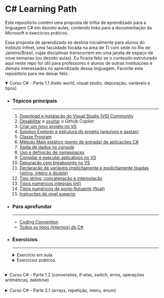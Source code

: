 # C# Learning Path

Este repositório contém uma proposta de trilha de aprendizado para a linguagem C# em dezoito aulas, contendo links para a documentação da Microsoft e exercícios  práticos.

Essa proposta de aprendizado se destina inicialmente para alunos do Instituto Infnet, uma faculdade focada na área de TI com sede no Rio de Janeiro/Brasil, cujas disciplinas transcorrem em uma janela de espaço de nove semanas (ou dezoito aulas). Eu ficaria feliz se o conteúdo estruturado aqui neste repo for útil para professores e alunos de outras instituições e demais interessados no aprendizado dessa linguagem. Favorite este repositório para me deixar feliz.


<details open>
<summary>Curso C# - Parte 1.1 (hello world, visual studio, depuração, variáveis e tipos)</summary>

 
- ### Tópicos principais 
    ---
    1. [Download e instalação do Visual Studio (VS) Community](https://learn.microsoft.com/pt-br/visualstudio/install/install-visual-studio)
    2. [Desabilitar](https://learn.microsoft.com/pt-br/visualstudio/install/install-visual-studio) e [ocultar](https://learn.microsoft.com/pt-br/visualstudio/ide/visual-studio-github-copilot-install-and-states?view=vs-2022#hide-copilot-badge) o Github Copilot
    3. [Criar um novo projeto no VS](https://learn.microsoft.com/pt-br/visualstudio/get-started/csharp/tutorial-console)
    4. [Solution Explorer e estrutura do projeto (arquivos e pastas)](https://learn.microsoft.com/pt-br/visualstudio/ide/use-solution-explorer?view=vs-2022#solution-explorer-ui)
    5. [Classe Program](https://learn.microsoft.com/pt-br/dotnet/csharp/fundamentals/program-structure/)
    6. [Método Main estático (ponto de entrada) de aplicações C#](https://learn.microsoft.com/pt-br/dotnet/csharp/fundamentals/program-structure/main-command-line)
    7. [Saída de dados no console](https://learn.microsoft.com/pt-br/visualstudio/get-started/csharp/tutorial-console?view=vs-2022)
    8. [Uso e definição de namespaces](https://learn.microsoft.com/pt-br/dotnet/csharp/fundamentals/types/namespaces)
    9. [Compilar e executar aplicativos no VS](https://learn.microsoft.com/pt-br/visualstudio/get-started/csharp/run-program?view=vs-2022#run-the-program)
    10. [Depuração com breakpoints no VS](https://learn.microsoft.com/pt-br/visualstudio/get-started/csharp/tutorial-debugger?view=vs-2022)
    11. [Declaração de variáveis implicitamente e explicitamente tipadas (string, inteiro e double)](https://learn.microsoft.com/pt-br/dotnet/csharp/programming-guide/classes-and-structs/implicitly-typed-local-variables)
    12. [Tipo string, concatenação e interpolação](https://learn.microsoft.com/pt-br/dotnet/csharp/programming-guide/strings/)
    13. [Tipos numéricos integrais (int)](https://learn.microsoft.com/pt-br/dotnet/csharp/language-reference/builtin-types/integral-numeric-types)
    14. [Tipos numéricos de ponto flutuante (float)](https://learn.microsoft.com/pt-br/dotnet/csharp/language-reference/builtin-types/floating-point-numeric-types)
    15. [Instruções de nível superior](https://learn.microsoft.com/pt-br/dotnet/csharp/fundamentals/program-structure/top-level-statements)

- ### Para aprofundar
    ---
    - [Coding Convention](https://learn.microsoft.com/pt-br/dotnet/csharp/fundamentals/coding-style/coding-conventions)
    - [Todos os tipos (internos) do C#](https://learn.microsoft.com/pt-br/dotnet/csharp/language-reference/builtin-types/built-in-types)

- ### Exercícios
    --- 
    <details>
    <summary>Exercício em aula</summary>

    1. Imprima no console a frase “Hello World”. 
    2. Compile e execute.
    3. Após, crie variáveis atribuindo um nome, uma idade e um salário. Imprima as variáveis no console.
    4. Compile e execute.
    5. Refaça o mesmo programa com instrução de nível superior
    </details>

    <details>
    <summary>Exercícios práticos</summary>
    
    - *Obs: Coloque o nome das soluções/projetos com o número da aula (Ex: Aula_1.1)*
    - **Exercício prático 1**
        1. Implemente um aplicativo console Hello World
        2. Execute o aplicativo sem depuração
    - **Exercício prático 2**
        1. Execute linha a linha o aplicativo anterior
        2. Antes de executar o comando de imprimir no console, altere o texto “Hello World” para conter o seu nome.
        3. Continue a execução do programa e verifique a saída no console
    - **Exercício prático 3**
        1. Implemente um aplicativo console que imprima no console seu nome, idade e hobby
        2. Crie variáveis para conter os seus dados
        3. Crie um breakpoint na linha de código idade
        4. Execute linha a linha o seu aplicativo
        5. Altere o valor atribuído da variável idade (qualquer outro valor) em tempo de execução
        6. Finalize a execução do aplicativo e verifique a saída no console
    - **Exercício prático 4**
        1. No aplicativo anterior, altere o método usado da classe console de WriteLine para Write.
        2. Execute o aplicativo console e verifique a saída no console
    </details>

</details>

</br>

<details>
<summary>Curso C# - Parte 1.2 (conversões, if-else, switch, erros, operações aritméticas, datetime)</summary>

- ### Tópicos principais 
    ---
    1. [Definindo a cultura padrão de um aplicativo console](https://learn.microsoft.com/pt-pt/dotnet/fundamentals/runtime-libraries/system-globalization-cultureinfo#culture-and-application-domains)
    2. [Entrada de dados](https://learn.microsoft.com/pt-br/dotnet/api/system.console.readline)
    3. [Conversões com classes auxiliares (classe Convert, Parse, TryParse)](https://learn.microsoft.com/pt-br/dotnet/csharp/programming-guide/types/how-to-convert-a-string-to-a-number)
    4. [Formatação de tipos numéricos](https://learn.microsoft.com/pt-br/dotnet/standard/base-types/standard-numeric-format-strings)
    5. [Definindo uma constante](https://learn.microsoft.com/pt-br/dotnet/csharp/language-reference/keywords/const)
    6. [Instruções de seleção - if, if-else e switch](https://learn.microsoft.com/pt-br/dotnet/csharp/language-reference/statements/selection-statements)
    7. [Operador Ternário (?:)](https://learn.microsoft.com/pt-br/dotnet/csharp/language-reference/operators/conditional-operator)
    8. [Operadores aritméticos](https://learn.microsoft.com/pt-br/dotnet/csharp/language-reference/operators/arithmetic-operators)
    9. [Operadores de comparação](https://learn.microsoft.com/pt-br/dotnet/csharp/language-reference/operators/comparison-operators)
    10. [Operadores lógicos](https://learn.microsoft.com/pt-br/dotnet/csharp/language-reference/operators/boolean-logical-operators)
    11. [Manipulando datas](https://learn.microsoft.com/pt-br/dotnet/standard/datetime/how-to-use-dateonly-timeonly)
    12. [Tratamento de erros com try-catch](https://learn.microsoft.com/pt-br/dotnet/csharp/fundamentals/exceptions/)

- ### Para aprofundar
    ---
    - [Todos operadores em C# (aritméticos, lógicos e comparação)](https://learn.microsoft.com/pt-br/dotnet/csharp/language-reference/operators/)
    - [Correspondência de padrões (técnica funcional)](https://learn.microsoft.com/pt-br/dotnet/csharp/language-reference/operators/patterns)



- ### Exercícios
    --- 
    <details>
    <summary>Exercício em aula</summary>

    1. Implemente um programa de cadastro de funcionários de uma hamburgueria (apenas 1 funcionário)
    2. Formulário de leitura de dados pessoais: nome, sobrenome e salário
    3. Exiba o nome completo em caixa alta
    4. Leia a quantidade de horas extras trabalhadas
    5. Exiba o valor total de horas extras. Regra: Salario / 160 * 40% * horas extras
    6. Compile e execute
    7. Adicione a leitura da data de nascimento ao formulário
    8. Imprima no console se a pessoa é menor aprendiz (menor que 18)
    9. Compile e execute
    10. Exiba a categoria de classe de renda (A, B, C, D e E) por faixa de renda (1.5k, 5k, 10k, 20k, 40k)
    11. Compile e execute
    </details>

    <details>
    <summary>Exercícios práticos</summary>

    - *Obs: Coloque o nome das soluções/projetos com o número da aula (Ex: Aula_1.1)*
    - **Exercício 1**
        1. Implemente um programa de caixa registradora para uma loja (tema do aluno)
        2. O programa deve calcular o total de um pedido apenas uma vez por execução do programa
        3. Imprima duas opções de de produto da loja (ex: 1 - beef burguer e 2 - fish burguer)
        4. Leia a opção de produto desejado pelo usuário
        5. Leia a quantidade desejada, calcule e imprima o total do pedido
        6. Compile e execute
    - **Exercício 2**
        1. Calcule o IMC de uma pessoa (peso / altura)
        2. Imprima no console as classificações de acordo com a OMS (abaixo do peso, normal, sobrepeso, obesidade)
        3. Compile e execute
    - **Exercício 3**
        1. Calcule e imprima a média escolar de aluno com base em três notas (nome, nota1, nota2, nota3)
        2. Informe a situação atual do aluno (reprovado < 5; aprovado ≥ 7; recuperação 5 ≥ e < 7)
        3. Compile e execute
    - **Exercício 4**
        1. Conversor de temperatura de celsius para fahrenheit 
        2. Leia temperatura em celsius e imprima a temperatura em fahrenheit
        3. Compile e execute
    </details>

</details>


</br>


<details>
<summary>Curso C# - Parte 2.1 (arrays, repetição, menu, enum)</summary>

- ### Tópicos principais 
    ---
    1. [Uso de matrizes (arrays)](https://learn.microsoft.com/pt-br/dotnet/csharp/language-reference/builtin-types/arrays#single-dimensional-arrays)
    2. [Matrizes de tipo implícito](https://www.notion.so/csharp-course-outline-1836275169d480208413cfd2c6ea2b1c?pvs=21)
    3. [Instrução for](https://learn.microsoft.com/pt-br/dotnet/csharp/language-reference/statements/iteration-statements#the-for-statement)
    4. [Instrução foreach](https://learn.microsoft.com/pt-br/dotnet/csharp/language-reference/statements/iteration-statements#the-foreach-statement)
    5. [Instrução while](https://learn.microsoft.com/pt-br/dotnet/csharp/language-reference/statements/iteration-statements#the-while-statement)
    6. [Instrução do..while](https://learn.microsoft.com/pt-br/dotnet/csharp/language-reference/statements/iteration-statements#the-do-statement)
    7. [Enumeração](https://learn.microsoft.com/pt-br/dotnet/csharp/language-reference/builtin-types/enum)

- ### Para aprofundar
    ---
    - [Para aprofundar: Operador de intervalo para matrizes](https://learn.microsoft.com/pt-br/dotnet/csharp/tutorials/ranges-indexes)
    - [Para aprofundar: Usando Enum como sinalizador de bits (múltiplos valores)](https://learn.microsoft.com/pt-br/dotnet/api/system.enum.hasflag?view=net-9.0#exemplos)



- ### Exercícios
    --- 
    <details>
    <summary>Exercício em aula</summary>

    1. Defina um array de horas extras com 12 posições, itere o array e preencha com um valor aleatório (for)
    2. Imprima a soma de horas extras
    3. Compile e execute
    4. Defina um array com o nome dos dias da semana e imprima cada dia no console (foreach)
    5. Compile e execute
    6. Leia um numero inteiro e implemente uma contagem regressiva até zero (while)
    7. Imprima o número, decremente o número e aguarde 1 segundo
    8. Compile e execute
    9. Defina um enum com os dias da semana e imprima cada dia no console (enum)
    10. Compile e execute
    11. Implemente um programa de caixa registradora para pedidos de uma hamburgueria (do … while)
    12. Imprima um menu com as opções: beef burger e fish burger (com seus respectivos valores)
    13. Leia a quantidade de hamburgueres desejados, calcule e imprima o total do pedido
    14. Ofereça uma opção para reiniciar ou sair
    15. Compile e execute
    </details>

    <details>
    <summary>Exercícios práticos</summary>

    - *Obs: Coloque o nome das soluções/projetos com o número da aula (Ex: Aula_1.1)*
    - **Exercício 1**
        1. Implemente um programa de caixa registradora para uma loja (tema do aluno)
        2. Imprima uma lista de menu com opções de produto da loja
        3. Leia a opção de produto desejado pelo usuário
        4. Leia a quantidade desejada, calcule e imprima o total do pedido
        5. Realize um desconto de 50% no total calculado apenas para o quinto pedido do dia
        6. Ofereça uma opção para reiniciar a caixa registradora e outra opção para sair
        7. Compile e execute
    - **Exercício 2**
        1. Implemente um pequeno jogo para acertar cara ou coroa
        2. Saia do programa somente quando o usuário acertar
        3. Use enumeration no seu programa
        4. Compile e execute
    - **Exercício 3**
        1. Defina um array de inteiro com 5 números aleatórios e fixos
        2. Exiba o array na ordem inversa ao que foi definido
        3. Compile e execute
    - **Exercício 4**
        1. Defina um array de float com 4 posições, leia 4 notas escolares, calcule a média, a maior e a menor nota 
        2. Imprima a média a maior, a maior e a menor nota
        3. Compile e execute
    </details>

</details>

</details>